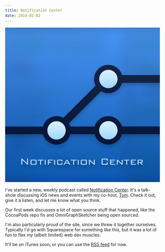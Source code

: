 ```yaml
---
title: Notification Center
date: 2014-02-02
---
```


![](638949BC34F44390BEFFE14B28549654.jpg)

I've started a new, weekly podcast called [Notification Center](http://www.notificationcenter.tv). It's a talk-show discussing iOS news and events with my co-host, [Tom](http://twitter.com/swizzlr). Check it out, give it a listen, and let me know what you think.

Our first week discusses a lot of open source stuff that happened, like the CocoaPods repo fix and OmniGraphSketcher being open sourced.

I'm also particularly proud of the site, since we threw it together ourselves. Typically I'd go with Squarespace for something like this, but it was a lot of fun to flex my (albeit limited) web dev muscles.

It'll be on iTunes soon; or you can use the [RSS feed](http://www.notificationcenter.tv/feed.rss) for now.
